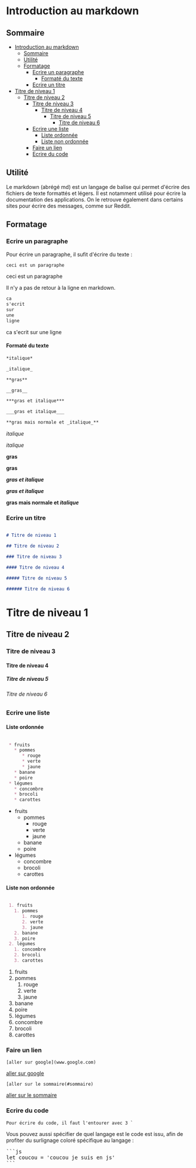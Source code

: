 # Introduction au markdown

## Sommaire

- [Introduction au markdown](#introduction-au-markdown)
  * [Sommaire](#sommaire)
  * [Utilité](#utilit-)
  * [Formatage](#formatage)
    + [Ecrire un paragraphe](#ecrire-un-paragraphe)
      - [Formaté du texte](#format--du-texte)
    + [Ecrire un titre](#ecrire-un-titre)
- [Titre de niveau 1](#titre-de-niveau-1)
  * [Titre de niveau 2](#titre-de-niveau-2)
    + [Titre de niveau 3](#titre-de-niveau-3)
      - [Titre de niveau 4](#titre-de-niveau-4)
        * [Titre de niveau 5](#titre-de-niveau-5)
          + [Titre de niveau 6](#titre-de-niveau-6)
    + [Ecrire une liste](#ecrire-une-liste)
      - [Liste ordonnée](#liste-ordonn-e)
      - [Liste non ordonnée](#liste-non-ordonn-e)
    + [Faire un lien](#faire-un-lien)
    + [Ecrire du code](#ecrire-du-code)


## Utilité

Le markdown (abrégé md) est un langage de balise qui permet d'écrire des fichiers de texte formattés et légers. Il est notamment utilisé pour écrire la documentation des applications. On le retrouve également dans certains sites pour écrire des messages, comme sur Reddit.

## Formatage

### Ecrire un paragraphe

Pour écrire un paragraphe, il sufit d'écrire du texte : 

```markdown
ceci est un paragraphe
```

ceci est un paragraphe


Il n'y a pas de retour à la ligne en markdown.

```markdown
ca
s'ecrit
sur
une
ligne
```

ca s'ecrit sur une ligne


#### Formaté du texte

```markdown
*italique*

_italique_

**gras**

__gras__

***gras et italique***

___gras et italique___

**gras mais normale et _italique_**
```

*italique*

_italique_

**gras**

__gras__

***gras et italique***

___gras et italique___

**gras mais normale et _italique_**

### Ecrire un titre

```markdown

# Titre de niveau 1

## Titre de niveau 2

### Titre de niveau 3

#### Titre de niveau 4

##### Titre de niveau 5

###### Titre de niveau 6

```

# Titre de niveau 1

## Titre de niveau 2

### Titre de niveau 3

#### Titre de niveau 4

##### Titre de niveau 5

###### Titre de niveau 6

### Ecrire une liste

#### Liste ordonnée

```markdown

 * fruits
   * pommes
      * rouge
      * verte
      * jaune
   * banane
   * poire
 * légumes
   * concombre
   * brocoli
   * carottes
```

 * fruits
   * pommes
      * rouge
      * verte
      * jaune
   * banane
   * poire
 * légumes
   * concombre
   * brocoli
   * carottes

#### Liste non ordonnée

```markdown

 1. fruits
   1. pommes
      1. rouge
      2. verte
      3. jaune
   2. banane
   3. poire
 2. légumes
   1. concombre
   2. brocoli
   3. carottes
```

 1. fruits
   1. pommes
      1. rouge
      2. verte
      3. jaune
   2. banane
   3. poire
 2. légumes
   1. concombre
   2. brocoli
   3. carottes

### Faire un lien 

```
[aller sur google](www.google.com)
```

[aller sur google](www.google.com)


```
[aller sur le sommaire(#sommaire)
```

[aller sur le sommaire](#sommaire)

### Ecrire du code


```
Pour écrire du code, il faut l'entourer avec 3 `
```

Vous pouvez aussi spécifier de quel langage est le code est issu, afin de profiter du surlignage coloré spécifique au langage : 

<pre>
```js
let coucou = 'coucou je suis en js'
```   
</pre>
